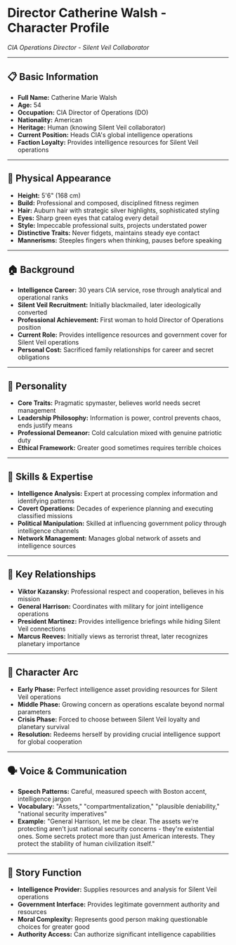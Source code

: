# Director Catherine Walsh - Character Profile
*CIA Operations Director - Silent Veil Collaborator*

---

## 📋 **Basic Information**
- **Full Name:** Catherine Marie Walsh
- **Age:** 54
- **Occupation:** CIA Director of Operations (DO)
- **Nationality:** American
- **Heritage:** Human (knowing Silent Veil collaborator)
- **Current Position:** Heads CIA's global intelligence operations
- **Faction Loyalty:** Provides intelligence resources for Silent Veil operations

---

## 👤 **Physical Appearance**
- **Height:** 5'6" (168 cm)
- **Build:** Professional and composed, disciplined fitness regimen
- **Hair:** Auburn hair with strategic silver highlights, sophisticated styling
- **Eyes:** Sharp green eyes that catalog every detail
- **Style:** Impeccable professional suits, projects understated power
- **Distinctive Traits:** Never fidgets, maintains steady eye contact
- **Mannerisms:** Steeples fingers when thinking, pauses before speaking

---

## 🏠 **Background**
- **Intelligence Career:** 30 years CIA service, rose through analytical and operational ranks
- **Silent Veil Recruitment:** Initially blackmailed, later ideologically converted
- **Professional Achievement:** First woman to hold Director of Operations position
- **Current Role:** Provides intelligence resources and government cover for Silent Veil operations
- **Personal Cost:** Sacrificed family relationships for career and secret obligations

---

## 🧠 **Personality**
- **Core Traits:** Pragmatic spymaster, believes world needs secret management
- **Leadership Philosophy:** Information is power, control prevents chaos, ends justify means
- **Professional Demeanor:** Cold calculation mixed with genuine patriotic duty
- **Ethical Framework:** Greater good sometimes requires terrible choices

---

## 💪 **Skills & Expertise**
- **Intelligence Analysis:** Expert at processing complex information and identifying patterns
- **Covert Operations:** Decades of experience planning and executing classified missions
- **Political Manipulation:** Skilled at influencing government policy through intelligence channels
- **Network Management:** Manages global network of assets and intelligence sources

---

## 💞 **Key Relationships**
- **Viktor Kazansky:** Professional respect and cooperation, believes in his mission
- **General Harrison:** Coordinates with military for joint intelligence operations
- **President Martinez:** Provides intelligence briefings while hiding Silent Veil connections
- **Marcus Reeves:** Initially views as terrorist threat, later recognizes planetary importance

---

## 🔄 **Character Arc**
- **Early Phase:** Perfect intelligence asset providing resources for Silent Veil operations
- **Middle Phase:** Growing concern as operations escalate beyond normal parameters
- **Crisis Phase:** Forced to choose between Silent Veil loyalty and planetary survival
- **Resolution:** Redeems herself by providing crucial intelligence support for global cooperation

---

## 🗣️ **Voice & Communication**
- **Speech Patterns:** Careful, measured speech with Boston accent, intelligence jargon
- **Vocabulary:** "Assets," "compartmentalization," "plausible deniability," "national security imperatives"
- **Example:** "General Harrison, let me be clear. The assets we're protecting aren't just national security concerns - they're existential ones. Some secrets protect more than just American interests. They protect the stability of human civilization itself."

---

## 🎯 **Story Function**
- **Intelligence Provider:** Supplies resources and analysis for Silent Veil operations
- **Government Interface:** Provides legitimate government authority and resources
- **Moral Complexity:** Represents good person making questionable choices for greater good
- **Authority Access:** Can authorize significant intelligence capabilities